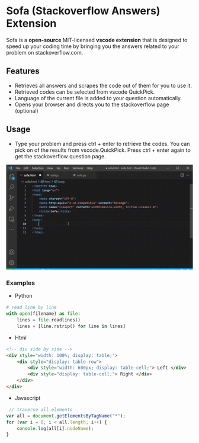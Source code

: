 # Sofa (Stackoverflow Answers) Extension

Sofa is a  **open-source**  MIT-licensed  **vscode extension**  that is designed to speed up your coding time by bringing you the answers related to your problem on stackoverflow.com.

## Features

- Retrieves all answers and scrapes the code out of them for you to use it. 
- Retrieved codes can be selected from vscode QuickPick.
- Language of the current file is added to your question automatically.
- Opens your browser and directs you to the stackoverflow page (optional)

## Usage

- Type your problem and press ctrl + enter to retrieve the codes. You can pick on of the results from vscode.QuickPick. Press ctrl + enter again to get the stackoverflow question page.

![alt text](media/demo.gif)

### Examples

- Python

```py
# read line by line
with open(filename) as file:
    lines = file.readlines()
    lines = [line.rstrip() for line in lines]
```

- Html

```html
<!-- div side by side -->
<div style="width: 100%; display: table;">
    <div style="display: table-row">
        <div style="width: 600px; display: table-cell;"> Left </div>
        <div style="display: table-cell;"> Right </div>
    </div>
</div>
```
- Javascript

```js
 // traverse all elements
var all = document.getElementsByTagName("*");
for (var i = 0; i < all.length; i++) {
    console.log(all[i].nodeName);
}
```





